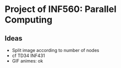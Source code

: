 # Project of INF560: Parallel Computing

## Ideas

- Split image according to number of nodes
- cf TD34 INF431
- GIF animes: ok